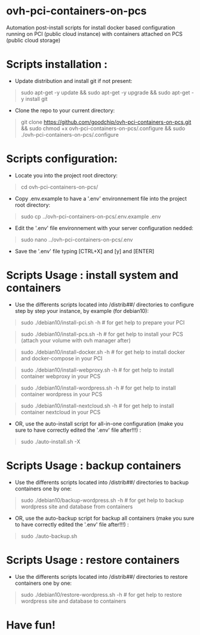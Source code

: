 # ovh-pci-containers-on-pcs
Automation post-install scripts for install docker based configuration running on PCI (public cloud instance) with containers attached on PCS (public cloud storage)


# Scripts installation :
* Update distribution and install git if not present:
> sudo apt-get -y update && sudo apt-get -y upgrade && sudo apt-get -y install git

* Clone the repo to your current directory:
> git clone https://github.com/goodchip/ovh-pci-containers-on-pcs.git && sudo chmod +x ovh-pci-containers-on-pcs/.configure && sudo ./ovh-pci-containers-on-pcs/.configure


# Scripts configuration:
* Locate you into the project root directory:
> cd ovh-pci-containers-on-pcs/

* Copy .env.example to have a '.env' environnement file into the project root directory:
> sudo cp ../ovh-pci-containers-on-pcs/.env.example .env

* Edit the '.env' file environnement with your server configuration nedded:
> sudo nano ../ovh-pci-containers-on-pcs/.env

* Save the '.env' file typing [CTRL+X] and [y] and [ENTER]


# Scripts Usage : install system and containers
* Use the differents scripts located into /distrib##/ directories to configure step by step your instance, by example (for debian10):

> sudo ./debian10/install-pci.sh -h        # for get help to prepare your PCI

> sudo ./debian10/install-pcs.sh -h        # for get help to install your PCS (attach your volume with ovh manager after)

> sudo ./debian10/install-docker.sh -h     # for get help to install docker and docker-compose in your PCI

> sudo ./debian10/install-webproxy.sh -h   # for get help to install container webproxy in your PCS

> sudo ./debian10/install-wordpress.sh -h   # for get help to install container wordpress in your PCS

> sudo ./debian10/install-nextcloud.sh -h   # for get help to install container nextcloud in your PCS

* OR, use the auto-install script for all-in-one configuration (make you sure to have correctly edited the '.env' file after!!!) :
> sudo ./auto-install.sh -X


# Scripts Usage : backup containers
* Use the differents scripts located into /distrib##/ directories to backup containers one by one:
> sudo ./debian10/backup-wordpress.sh -h        # for get help to backup wordpress site and database from containers

* OR, use the auto-backup script for backup all containers (make you sure to have correctly edited the '.env' file after!!!) :
> sudo ./auto-backup.sh


# Scripts Usage : restore containers
* Use the differents scripts located into /distrib##/ directories to restore containers one by one:
> sudo ./debian10/restore-wordpress.sh -h        # for get help to restore wordpress site and database to containers


# Have fun!
